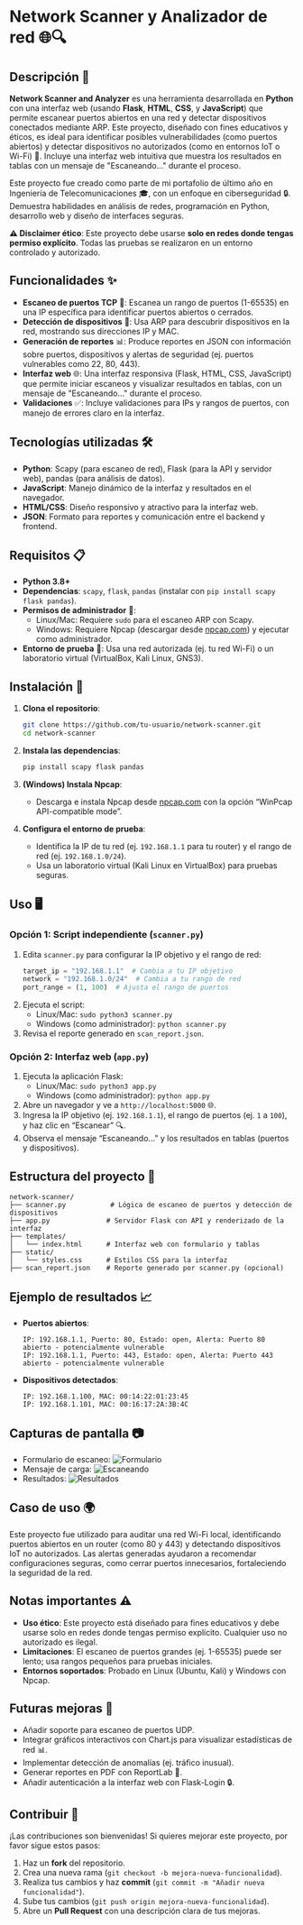 # Network Scanner y Analizador de red 🌐🔍

## Descripción 📝

**Network Scanner and Analyzer** es una herramienta desarrollada en **Python** con una interfaz web (usando **Flask**, **HTML**, **CSS**, y **JavaScript**) que permite escanear puertos abiertos en una red y detectar dispositivos conectados mediante ARP. Este proyecto, diseñado con fines educativos y éticos, es ideal para identificar posibles vulnerabilidades (como puertos abiertos) y detectar dispositivos no autorizados (como en entornos IoT o Wi-Fi) 📡. Incluye una interfaz web intuitiva que muestra los resultados en tablas con un mensaje de "Escaneando..." durante el proceso.

Este proyecto fue creado como parte de mi portafolio de último año en Ingeniería de Telecomunicaciones 🎓, con un enfoque en ciberseguridad 🔒. Demuestra habilidades en análisis de redes, programación en Python, desarrollo web y diseño de interfaces seguras.

**⚠️ Disclaimer ético**: Este proyecto debe usarse **solo en redes donde tengas permiso explícito**. Todas las pruebas se realizaron en un entorno controlado y autorizado.

## Funcionalidades ✨

- **Escaneo de puertos TCP** 🔎: Escanea un rango de puertos (1-65535) en una IP específica para identificar puertos abiertos o cerrados.
- **Detección de dispositivos** 📱: Usa ARP para descubrir dispositivos en la red, mostrando sus direcciones IP y MAC.
- **Generación de reportes** 📊: Produce reportes en JSON con información sobre puertos, dispositivos y alertas de seguridad (ej. puertos vulnerables como 22, 80, 443).
- **Interfaz web** 🌐: Una interfaz responsiva (Flask, HTML, CSS, JavaScript) que permite iniciar escaneos y visualizar resultados en tablas, con un mensaje de "Escaneando..." durante el proceso.
- **Validaciones** ✅: Incluye validaciones para IPs y rangos de puertos, con manejo de errores claro en la interfaz.

## Tecnologías utilizadas 🛠️

- **Python**: Scapy (para escaneo de red), Flask (para la API y servidor web), pandas (para análisis de datos).
- **JavaScript**: Manejo dinámico de la interfaz y resultados en el navegador.
- **HTML/CSS**: Diseño responsivo y atractivo para la interfaz web.
- **JSON**: Formato para reportes y comunicación entre el backend y frontend.

## Requisitos 📋

- **Python 3.8+** 
- **Dependencias**: `scapy`, `flask`, `pandas` (instalar con `pip install scapy flask pandas`).
- **Permisos de administrador** 🔑:
  - Linux/Mac: Requiere `sudo` para el escaneo ARP con Scapy.
  - Windows: Requiere Npcap (descargar desde [npcap.com](https://npcap.com/)) y ejecutar como administrador.
- **Entorno de prueba** 🧪: Usa una red autorizada (ej. tu red Wi-Fi) o un laboratorio virtual (VirtualBox, Kali Linux, GNS3).

## Instalación 🚀

1. **Clona el repositorio**:
   ```bash
   git clone https://github.com/tu-usuario/network-scanner.git
   cd network-scanner
   ```

2. **Instala las dependencias**:
   ```bash
   pip install scapy flask pandas
   ```

3. **(Windows) Instala Npcap**:
   - Descarga e instala Npcap desde [npcap.com](https://npcap.com/) con la opción “WinPcap API-compatible mode”.

4. **Configura el entorno de prueba**:
   - Identifica la IP de tu red (ej. `192.168.1.1` para tu router) y el rango de red (ej. `192.168.1.0/24`).
   - Usa un laboratorio virtual (Kali Linux en VirtualBox) para pruebas seguras.

## Uso 🖥️

### Opción 1: Script independiente (`scanner.py`)
1. Edita `scanner.py` para configurar la IP objetivo y el rango de red:
   ```python
   target_ip = "192.168.1.1"  # Cambia a tu IP objetivo
   network = "192.168.1.0/24"  # Cambia a tu rango de red
   port_range = (1, 100)  # Ajusta el rango de puertos
   ```
2. Ejecuta el script:
   - Linux/Mac: `sudo python3 scanner.py`
   - Windows (como administrador): `python scanner.py`
3. Revisa el reporte generado en `scan_report.json`.

### Opción 2: Interfaz web (`app.py`)
1. Ejecuta la aplicación Flask:
   - Linux/Mac: `sudo python3 app.py`
   - Windows (como administrador): `python app.py`
2. Abre un navegador y ve a `http://localhost:5000` 🌐.
3. Ingresa la IP objetivo (ej. `192.168.1.1`), el rango de puertos (ej. `1` a `100`), y haz clic en “Escanear” 🔍.
4. Observa el mensaje “Escaneando...” y los resultados en tablas (puertos y dispositivos).

## Estructura del proyecto 📂

```
network-scanner/
├── scanner.py           # Lógica de escaneo de puertos y detección de dispositivos
├── app.py              # Servidor Flask con API y renderizado de la interfaz
├── templates/
│   └── index.html      # Interfaz web con formulario y tablas
├── static/
│   └── styles.css      # Estilos CSS para la interfaz
├── scan_report.json    # Reporte generado por scanner.py (opcional)
```

## Ejemplo de resultados 📈

- **Puertos abiertos**:
  ```
  IP: 192.168.1.1, Puerto: 80, Estado: open, Alerta: Puerto 80 abierto - potencialmente vulnerable
  IP: 192.168.1.1, Puerto: 443, Estado: open, Alerta: Puerto 443 abierto - potencialmente vulnerable
  ```
- **Dispositivos detectados**:
  ```
  IP: 192.168.1.100, MAC: 00:14:22:01:23:45
  IP: 192.168.1.101, MAC: 00:16:17:2A:3B:4C
  ```

## Capturas de pantalla 📷

- Formulario de escaneo: ![Formulario](screenshots/formulario.png)
- Mensaje de carga: ![Escaneando](screenshots/escaneando.png)
- Resultados: ![Resultados](screenshots/resultados.png)

## Caso de uso 🌍

Este proyecto fue utilizado para auditar una red Wi-Fi local, identificando puertos abiertos en un router (como 80 y 443) y detectando dispositivos IoT no autorizados. Las alertas generadas ayudaron a recomendar configuraciones seguras, como cerrar puertos innecesarios, fortaleciendo la seguridad de la red.

## Notas importantes ⚠️

- **Uso ético**: Este proyecto está diseñado para fines educativos y debe usarse solo en redes donde tengas permiso explícito. Cualquier uso no autorizado es ilegal.
- **Limitaciones**: El escaneo de puertos grandes (ej. 1-65535) puede ser lento; usa rangos pequeños para pruebas iniciales.
- **Entornos soportados**: Probado en Linux (Ubuntu, Kali) y Windows con Npcap.

## Futuras mejoras 🚧

- Añadir soporte para escaneo de puertos UDP.
- Integrar gráficos interactivos con Chart.js para visualizar estadísticas de red 📊.
- Implementar detección de anomalías (ej. tráfico inusual).
- Generar reportes en PDF con ReportLab 📄.
- Añadir autenticación a la interfaz web con Flask-Login 🔒.

## Contribuir 🤝

¡Las contribuciones son bienvenidas! Si quieres mejorar este proyecto, por favor sigue estos pasos:
1. Haz un **fork** del repositorio.
2. Crea una nueva rama (`git checkout -b mejora-nueva-funcionalidad`).
3. Realiza tus cambios y haz **commit** (`git commit -m "Añadir nueva funcionalidad"`).
4. Sube tus cambios (`git push origin mejora-nueva-funcionalidad`).
5. Abre un **Pull Request** con una descripción clara de tus mejoras.

